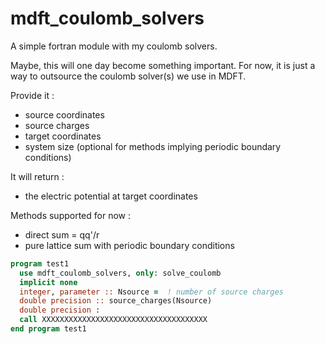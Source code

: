 # mdft_coulomb_solvers

A simple fortran module with my coulomb solvers.

Maybe, this will one day become something important. For now, it is just a way to outsource the coulomb solver(s) we use in MDFT.

Provide it :
- source coordinates
- source charges
- target coordinates
- system size (optional for methods implying periodic boundary conditions)

It will return :
- the electric potential at target coordinates


Methods supported for now :
- direct sum = qq'/r
- pure lattice sum with periodic boundary conditions


```fortran
program test1
  use mdft_coulomb_solvers, only: solve_coulomb
  implicit none
  integer, parameter :: Nsource =  ! number of source charges
  double precision :: source_charges(Nsource)
  double precision :
  call XXXXXXXXXXXXXXXXXXXXXXXXXXXXXXXXXXXXX
end program test1
```
